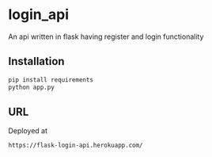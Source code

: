 # login_api
An api written in flask having register and login functionality

## Installation

```bash
pip install requirements
python app.py
```

## URL

Deployed at
```
https://flask-login-api.herokuapp.com/
```
